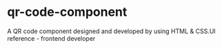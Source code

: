 # qr-code-component
A QR code component designed and developed by using HTML &amp; CSS.UI reference - frontend developer 

